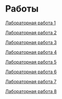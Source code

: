# Работы
[Лабораторная работа 1](https://replit.com/@PolinaLazebniko/sem7-task1#main.py)

[Лабораторная работа 2](https://hub.docker.com/repository/docker/polinalazebnikova/prog7-lr2)

[Лабораторная работа 3](https://colab.research.google.com/drive/1fn-7JC3FIg3XgDeF0p74tt3s6tfu4RIH?usp=sharing)

[Лабораторная работа 4]()

[Лабораторная работа 5]()

[Лабораторная работа 6]()

[Лабораторная работа 7](https://github.com/polinalazebnikova/prog7-django-lr)

[Лабораторная работа 8]()
